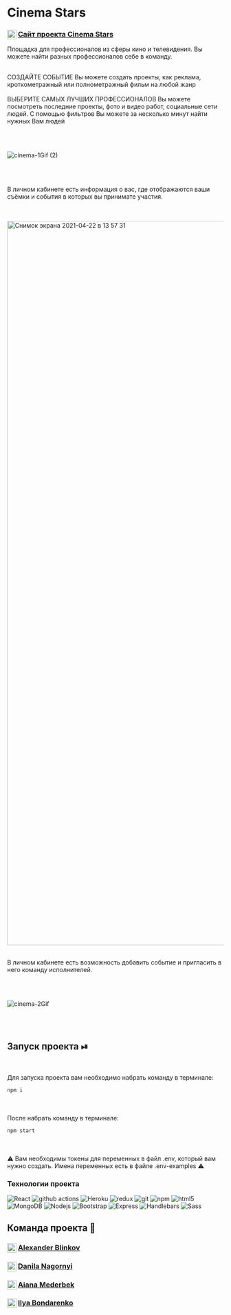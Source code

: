 
# Cinema Stars

<a href="https://cinemastar.herokuapp.com/">
  <div>
   <img align="left" alt="Cinema Stars" width="22px" src="https://i.ya-webdesign.com/images/internet-transparent-globe-8.png" />
   <h3><a href="https://cinemastar.herokuapp.com//">Сайт проекта  Cinema Stars </a></h3>
  </div>
</a>

Площадка для профессионалов из сферы кино и телевидения. Вы можете найти разных профессионалов себе в команду.
<br/>
<br/>

СОЗДАЙТЕ СОБЫТИЕ
Вы можете создать проекты, как реклама, кроткометражный или полнометражный фильм на любой жанр
<br/>
<br/>
ВЫБЕРИТЕ САМЫХ ЛУЧШИХ ПРОФЕССИОНАЛОВ
Вы можете посмотреть последние проекты, фото и видео работ, социальные сети людей. С помощью фильтров Вы можете за несколько минут найти нужных Вам людей

<br/>
<br/>

![cinema-1Gif (2)](https://user-images.githubusercontent.com/64028251/115703085-5bff7680-a372-11eb-857a-9b64050d6e1f.gif)

<br/>
<br/>

В личном кабинете есть информация о вас, где отображаются ваши съёмки и события в которых вы принимате участия.


<br/>
<br/>

<img width="1680" alt="Снимок экрана 2021-04-22 в 13 57 31" src="https://user-images.githubusercontent.com/64028251/115703394-c0223a80-a372-11eb-9fc4-80f4c53b632e.png">


<br/>
<br/>

В личном кабинете есть возможность добавить событие и пригласить в него команду исполнителей.

<br/>
<br/>

![cinema-2Gif](https://user-images.githubusercontent.com/64028251/115704344-ee544a00-a373-11eb-9a14-1c720eebc1d8.gif)

<br/>
<br/>

## Запуск проекта ⏯
<br/>
<br/>
Для запуска проекта вам необходимо набрать команду в терминале:

```javascript
npm i
```

<br/>
<br/>
После  набрать команду в терминале:

```javascript
npm start
```
<br/>
<br/>
⚠️ Вам необходимы токены для переменных в файл .env, который вам нужно создать. Имена переменных есть в файле .env-examples ⚠️

<h3>Технологии проекта</h3>
<p>
  <img alt="React" src="https://img.shields.io/badge/-React-45b8d8?style=flat-square&logo=react&logoColor=white" />
  <img alt="github actions" src="https://img.shields.io/badge/-Github_Actions-2088FF?style=flat-square&logo=github-actions&logoColor=white" />
  <img alt="Heroku" src="https://img.shields.io/badge/-Heroku-430098?style=flat-square&logo=heroku&logoColor=white" />
  <img alt="redux" src="https://img.shields.io/badge/-Redux-764ABC?style=flat-square&logo=redux&logoColor=white" />
  <img alt="git" src="https://img.shields.io/badge/-Git-F05032?style=flat-square&logo=git&logoColor=white" />
  <img alt="npm" src="https://img.shields.io/badge/-NPM-CB3837?style=flat-square&logo=npm&logoColor=white" />
  <img alt="html5" src="https://img.shields.io/badge/-HTML5-E34F26?style=flat-square&logo=html5&logoColor=white" />
  <img alt="MongoDB" src="https://img.shields.io/badge/-MongoDB-13aa52?style=flat-square&logo=mongodb&logoColor=white" />
  <img alt="Nodejs" src="https://img.shields.io/badge/-Nodejs-43853d?style=flat-square&logo=Node.js&logoColor=white" />
  <img alt="Bootstrap" src="https://img.shields.io/badge/-Bootstrap-430098?style=flat-square&logo=bootstrap&logoColor=white" />
  <img alt="Express" src="https://img.shields.io/badge/-ExpressJs-F7B93E?style=flat-square&logo=express&logoColor=white" />
  <img alt="Handlebars" src="https://img.shields.io/badge/-Handlebars-8B4513?style=flat-square&logo=hbs&logoColor=white" />
  <img alt="Sass" src="https://img.shields.io/badge/-Sass-C6538C?style=flat-square&logo=sass&logoColor=white" />
  
  
  
  
  
</p>

## Команда проекта 🥷

<a href="https://github.com/tingol88">
  <div>
   <img align="left" alt="Alexander Blinkov" width="22px" src="https://raw.githubusercontent.com/peterthehan/peterthehan/master/assets/github.svg" />
   <h3><a href="https://github.com/tingol88">Alexander Blinkov</a></h3>
  </div>
</a>

<a href="https://github.com/DanilaNagornyi">
  <div>
   <img align="left" alt="Danila Nagornyi" width="22px" src="https://raw.githubusercontent.com/peterthehan/peterthehan/master/assets/github.svg" />
   <h3><a href="https://github.com/DanilaNagornyi">Danila Nagornyi</a></h3>
  </div>
</a>

<a href="https://github.com/mediaiana">
  <div>
   <img align="left" alt="mediaiana" width="22px" src="https://raw.githubusercontent.com/peterthehan/peterthehan/master/assets/github.svg" />
   <h3><a href="https://github.com/mediaiana">Aiana Mederbek</a></h3>
  </div>
</a>

<a href="https://github.com/IlyaBondarenk">
  <div>
   <img align="left" alt="Ilya Bondarenko" width="22px" src="https://raw.githubusercontent.com/peterthehan/peterthehan/master/assets/github.svg" />
   <h3><a href="https://github.com/IlyaBondarenk">Ilya Bondarenko</a></h3>
  </div>
</a>







